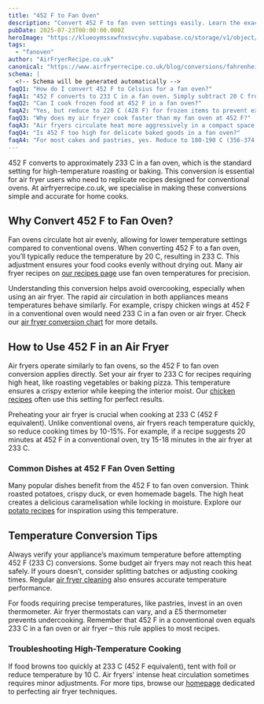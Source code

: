```yaml
---
title: "452 F to Fan Oven"
description: "Convert 452 F to fan oven settings easily. Learn the exact temperature conversion for air fryers and fan ovens with our simple guide."
pubDate: 2025-07-23T00:00:00.000Z
heroImage: "https://klueoymssxwfnxsvcyhv.supabase.co/storage/v1/object/public/Shmucket/452-f-to-fan-oven.png"
tags:
  - "fanoven"
author: "AirFryerRecipe.co.uk"
canonical: "https://www.airfryerrecipe.co.uk/blog/conversions/fahrenheit-to-fan-oven/452-f-to-fan-oven"
schema: |
  <!-- Schema will be generated automatically -->
faqQ1: "How do I convert 452 F to Celsius for a fan oven?"
faqA1: "452 F converts to 233 C in a fan oven. Simply subtract 20 C from the conventional oven temperature to account for the fan’s efficiency. This same conversion works for air fryers."
faqQ2: "Can I cook frozen food at 452 F in a fan oven?"
faqA2: "Yes, but reduce to 220 C (428 F) for frozen items to prevent exterior burning before the interior thaws. Always check packaging for specific recommendations regarding fan oven conversions."
faqQ3: "Why does my air fryer cook faster than my fan oven at 452 F?"
faqA3: "Air fryers circulate heat more aggressively in a compact space, accelerating cooking times. When using 452 F (233 C) conversions, reduce cooking times by 15-20% compared to fan oven recipes."
faqQ4: "Is 452 F too high for delicate baked goods in a fan oven?"
faqA4: "For most cakes and pastries, yes. Reduce to 180-190 C (356-374 F) fan setting. Reserve 452 F (233 C) for crusty breads or items needing rapid browning."
---
```

<p>452 F converts to approximately 233 C in a fan oven, which is the standard setting for high-temperature roasting or baking. This conversion is essential for air fryer users who need to replicate recipes designed for conventional ovens. At airfryerrecipe.co.uk, we specialise in making these conversions simple and accurate for home cooks.</p>

<h2>Why Convert 452 F to Fan Oven?</h2>
<p>Fan ovens circulate hot air evenly, allowing for lower temperature settings compared to conventional ovens. When converting 452 F to a fan oven, you’ll typically reduce the temperature by 20 C, resulting in 233 C. This adjustment ensures your food cooks evenly without drying out. Many air fryer recipes on <a href=https://www.airfryerrecipe.co.uk/recipes>our recipes page</a> use fan oven temperatures for precision.</p>
<p>Understanding this conversion helps avoid overcooking, especially when using an air fryer. The rapid air circulation in both appliances means temperatures behave similarly. For example, crispy chicken wings at 452 F in a conventional oven would need 233 C in a fan oven or air fryer. Check our <a href=https://www.airfryerrecipe.co.uk/air-fryer-conversion-chart>air fryer conversion chart</a> for more details.</p>

<h2>How to Use 452 F in an Air Fryer</h2>
<p>Air fryers operate similarly to fan ovens, so the 452 F to fan oven conversion applies directly. Set your air fryer to 233 C for recipes requiring high heat, like roasting vegetables or baking pizza. This temperature ensures a crispy exterior while keeping the interior moist. Our <a href=https://www.airfryerrecipe.co.uk/recipe-category/chicken>chicken recipes</a> often use this setting for perfect results.</p>
<p>Preheating your air fryer is crucial when cooking at 233 C (452 F equivalent). Unlike conventional ovens, air fryers reach temperature quickly, so reduce cooking times by 10-15%. For example, if a recipe suggests 20 minutes at 452 F in a conventional oven, try 15-18 minutes in the air fryer at 233 C.</p>

<h3>Common Dishes at 452 F Fan Oven Setting</h3>
<p>Many popular dishes benefit from the 452 F to fan oven conversion. Think roasted potatoes, crispy duck, or even homemade bagels. The high heat creates a delicious caramelisation while locking in moisture. Explore our <a href=https://www.airfryerrecipe.co.uk/recipe-category/potatoes>potato recipes</a> for inspiration using this temperature.</p>

<h2>Temperature Conversion Tips</h2>
<p>Always verify your appliance’s maximum temperature before attempting 452 F (233 C) conversions. Some budget air fryers may not reach this heat safely. If yours doesn’t, consider splitting batches or adjusting cooking times. Regular <a href=https://www.airfryerrecipe.co.uk/air-fryer-cleaner>air fryer cleaning</a> also ensures accurate temperature performance.</p>
<p>For foods requiring precise temperatures, like pastries, invest in an oven thermometer. Air fryer thermostats can vary, and a £5 thermometer prevents undercooking. Remember that 452 F in a conventional oven equals 233 C in a fan oven or air fryer – this rule applies to most recipes.</p>

<h3>Troubleshooting High-Temperature Cooking</h3>
<p>If food browns too quickly at 233 C (452 F equivalent), tent with foil or reduce temperature by 10 C. Air fryers’ intense heat circulation sometimes requires minor adjustments. For more tips, browse our <a href=https://www.airfryerrecipe.co.uk>homepage</a> dedicated to perfecting air fryer techniques.</p>
